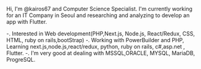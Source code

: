 Hi, I'm @kairos67 and Computer Science Specialist. 
I'm currently working for an IT Company in Seoul and researching and analyzing to develop an app with Flutter.

-. Interested in Web development(PHP,Next.js, Node.js, React/Redux, CSS, HTML, ruby on rails,bootStrap)
-. Working with PowerBuilder and PHP, Learning next.js,node.js,react/redux, python, ruby on rails, c#,asp.net , Flutter.
-. I'm very good at dealing with MSSQL,ORACLE, MYSQL, MariaDB, ProgreSQL.
<!---
kairos67/kairos67 is a ✨ special ✨ repository because its `README.md` (this file) appears on your GitHub profile.
You can click the Preview link to take a look at your changes.
--->
